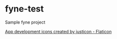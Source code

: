 # fyne-test

Sample fyne project

<a href="https://www.flaticon.com/free-icons/app-development" title="app development icons">App development icons created by justicon - Flaticon</a>
